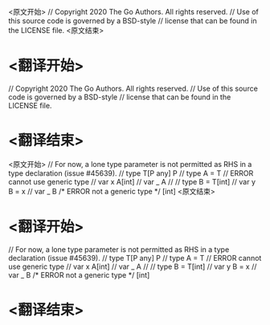 
<原文开始>
// Copyright 2020 The Go Authors. All rights reserved.
// Use of this source code is governed by a BSD-style
// license that can be found in the LICENSE file.
<原文结束>

# <翻译开始>
// Copyright 2020 The Go Authors. All rights reserved.
// Use of this source code is governed by a BSD-style
// license that can be found in the LICENSE file.
# <翻译结束>


<原文开始>
// For now, a lone type parameter is not permitted as RHS in a type declaration (issue #45639).
// type T[P any] P
// type A = T  // ERROR cannot use generic type
// var x A[int]
// var _ A
//
// type B = T[int]
// var y B = x
// var _ B /* ERROR not a generic type */ [int]
<原文结束>

# <翻译开始>
// For now, a lone type parameter is not permitted as RHS in a type declaration (issue #45639).
// type T[P any] P
// type A = T  // ERROR cannot use generic type
// var x A[int]
// var _ A
//
// type B = T[int]
// var y B = x
// var _ B /* ERROR not a generic type */ [int]
# <翻译结束>

